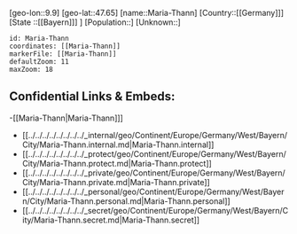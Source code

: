 ﻿---
location: [47.65,9.9]
mapzoom: [7,12] 
mapmarker: city 
type: City
tags:
- geo/City


SpocWebEntityId: 32281
isDeleted: false
confidential: public

---
[geo-lon::9.9]
[geo-lat::47.65]
[name::Maria-Thann]
[Country::[[Germany]]]
[State ::[[Bayern]]] ]
[Population::]
[Unknown::]


```leaflet
id: Maria-Thann
coordinates: [[Maria-Thann]]
markerFile: [[Maria-Thann]]
defaultZoom: 11 
maxZoom: 18
```


## Confidential Links & Embeds: 
-[[Maria-Thann|Maria-Thann]]] 
- [[../../../../../../../../_internal/geo/Continent/Europe/Germany/West/Bayern/City/Maria-Thann.internal.md|Maria-Thann.internal]] 
- [[../../../../../../../../_protect/geo/Continent/Europe/Germany/West/Bayern/City/Maria-Thann.protect.md|Maria-Thann.protect]] 
- [[../../../../../../../../_private/geo/Continent/Europe/Germany/West/Bayern/City/Maria-Thann.private.md|Maria-Thann.private]] 
- [[../../../../../../../../_personal/geo/Continent/Europe/Germany/West/Bayern/City/Maria-Thann.personal.md|Maria-Thann.personal]] 
- [[../../../../../../../../_secret/geo/Continent/Europe/Germany/West/Bayern/City/Maria-Thann.secret.md|Maria-Thann.secret]] 
